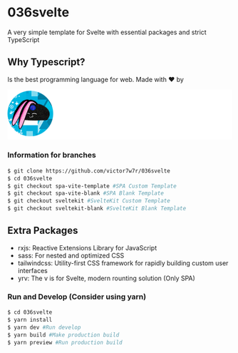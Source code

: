# 036svelte

A very simple template for Svelte with essential packages and strict TypeScript

## Why Typescript?

Is the best programming language for web. Made with ❤️ by

![Alt text](src/assets/brandwhite.png?raw=true "Title")

### Information for branches

``` bash
$ git clone https://github.com/victor7w7r/036svelte
$ cd 036svelte
$ git checkout spa-vite-template #SPA Custom Template
$ git checkout spa-vite-blank #SPA Blank Template
$ git checkout sveltekit #SvelteKit Custom Template
$ git checkout sveltekit-blank #SvelteKit Blank Template
```

## Extra Packages

- rxjs: Reactive Extensions Library for JavaScript
- sass: For nested and optimized CSS
- tailwindcss: Utility-first CSS framework for rapidly building custom user interfaces
- yrv: The v is for Svelte, modern rounting solution (Only SPA)

### Run and Develop (Consider using yarn)

``` bash
$ cd 036svelte
$ yarn install
$ yarn dev #Run develop
$ yarn build #Make production build
$ yarn preview #Run production build
```
